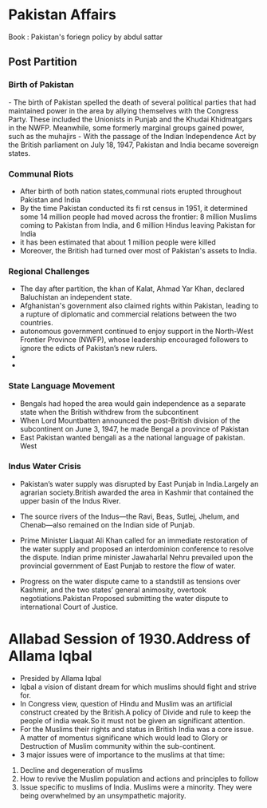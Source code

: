 # Pakistan Affairs

Book : Pakistan's foriegn policy by abdul sattar
<h2> Post Partition</h2>

<h3>Birth of Pakistan</h3>
- The birth of Pakistan spelled the death of several political parties
that had maintained power in the area by allying themselves with the
Congress Party. These included the Unionists in Punjab and the Khudai
Khidmatgars in the NWFP. Meanwhile, some formerly marginal groups
gained power, such as the muhajirs
- With the passage of the Indian Independence Act by the British parliament on July 18, 1947, Pakistan and India became sovereign states.


<h3>Communal Riots</h3>

- After birth of both nation states,communal riots erupted throughout Pakistan and India
-  By the time Pakistan conducted its fi rst census in 1951, it determined some 14 million people had moved across the frontier: 8 million Muslims coming to Pakistan from India, and 6 million Hindus leaving Pakistan for India
-  it has been estimated that about 1 million people were killed
- Moreover, the British had turned over most of Pakistan's assets to India.

<h3>Regional Challenges</h3>

- The day after partition, the khan of Kalat, Ahmad Yar Khan, declared Baluchistan an independent state.
- Afghanistan's government also claimed rights within Pakistan, leading to a rupture of diplomatic and commercial relations between the two countries.
- autonomous government continued to enjoy support in the North-West Frontier Province (NWFP), whose leadership encouraged followers to ignore the edicts of Pakistan’s new rulers.
-
-

<h3>State Language Movement</h3>

- Bengals had hoped the area would gain independence as a separate state when
the British withdrew from the subcontinent
- When Lord Mountbatten announced the post-British division of the subcontinent on June 3, 1947, he made Bengal a province of Pakistan
- East Pakistan wanted bengali as a the national language of pakistan. West

<h3>Indus Water Crisis</h3>

- Pakistan’s water supply was disrupted by East Punjab in India.Largely an agrarian society.British awarded the area in Kashmir that contained the upper basin of the Indus River.
- The source rivers of the Indus—the Ravi, Beas, Sutlej, Jhelum, and Chenab—also remained on the Indian side of Punjab.

- Prime Minister Liaquat Ali Khan called for an immediate restoration of the water supply and proposed an interdominion conference to resolve the dispute. Indian prime minister Jawaharlal Nehru prevailed upon the provincial government of East Punjab to restore the flow of water.

- Progress on the water dispute came to a standstill as tensions over Kashmir, and the two states’ general animosity, overtook negotiations.Pakistan Proposed submitting the water dispute to international Court of Justice.



# Allabad Session of 1930.Address of Allama Iqbal
- Presided by Allama Iqbal
- Iqbal a vision of distant dream for which muslims should fight and strive for.
- In Congress view, question of Hindu and Muslim was an artificial construct created by the British.A policy of Divide and rule to keep the people of india weak.So it must not be given an significant attention.
- For the Muslims their rights and status in British India was a core issue. A matter of momentus significane which would lead to Glory or Destruction of Muslim community within the sub-continent.
- 3 major issues were of importance to the muslims at that time:
1. Decline and degeneration of muslims
2. How to revive the Muslim population and actions and principles to follow
3. Issue specific to muslims of India. Muslims were a minority. They were being overwhelmed by an unsympathetic majority.